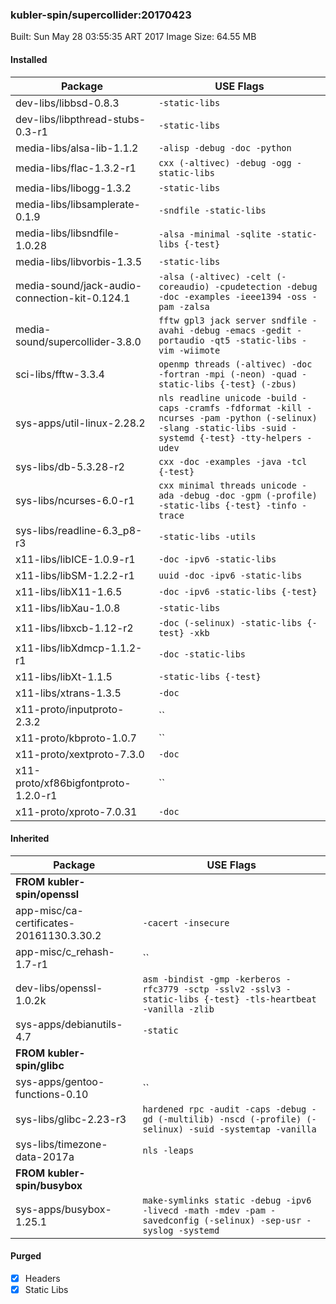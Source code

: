 ### kubler-spin/supercollider:20170423

Built: Sun May 28 03:55:35 ART 2017
Image Size: 64.55 MB

#### Installed
Package | USE Flags
--------|----------
dev-libs/libbsd-0.8.3 | `-static-libs`
dev-libs/libpthread-stubs-0.3-r1 | `-static-libs`
media-libs/alsa-lib-1.1.2 | `-alisp -debug -doc -python`
media-libs/flac-1.3.2-r1 | `cxx (-altivec) -debug -ogg -static-libs`
media-libs/libogg-1.3.2 | `-static-libs`
media-libs/libsamplerate-0.1.9 | `-sndfile -static-libs`
media-libs/libsndfile-1.0.28 | `-alsa -minimal -sqlite -static-libs {-test}`
media-libs/libvorbis-1.3.5 | `-static-libs`
media-sound/jack-audio-connection-kit-0.124.1 | `-alsa (-altivec) -celt (-coreaudio) -cpudetection -debug -doc -examples -ieee1394 -oss -pam -zalsa`
media-sound/supercollider-3.8.0 | `fftw gpl3 jack server sndfile -avahi -debug -emacs -gedit -portaudio -qt5 -static-libs -vim -wiimote`
sci-libs/fftw-3.3.4 | `openmp threads (-altivec) -doc -fortran -mpi (-neon) -quad -static-libs {-test} (-zbus)`
sys-apps/util-linux-2.28.2 | `nls readline unicode -build -caps -cramfs -fdformat -kill -ncurses -pam -python (-selinux) -slang -static-libs -suid -systemd {-test} -tty-helpers -udev`
sys-libs/db-5.3.28-r2 | `cxx -doc -examples -java -tcl {-test}`
sys-libs/ncurses-6.0-r1 | `cxx minimal threads unicode -ada -debug -doc -gpm (-profile) -static-libs {-test} -tinfo -trace`
sys-libs/readline-6.3_p8-r3 | `-static-libs -utils`
x11-libs/libICE-1.0.9-r1 | `-doc -ipv6 -static-libs`
x11-libs/libSM-1.2.2-r1 | `uuid -doc -ipv6 -static-libs`
x11-libs/libX11-1.6.5 | `-doc -ipv6 -static-libs {-test}`
x11-libs/libXau-1.0.8 | `-static-libs`
x11-libs/libxcb-1.12-r2 | `-doc (-selinux) -static-libs {-test} -xkb`
x11-libs/libXdmcp-1.1.2-r1 | `-doc -static-libs`
x11-libs/libXt-1.1.5 | `-static-libs {-test}`
x11-libs/xtrans-1.3.5 | `-doc`
x11-proto/inputproto-2.3.2 | ``
x11-proto/kbproto-1.0.7 | ``
x11-proto/xextproto-7.3.0 | `-doc`
x11-proto/xf86bigfontproto-1.2.0-r1 | ``
x11-proto/xproto-7.0.31 | `-doc`
#### Inherited
Package | USE Flags
--------|----------
**FROM kubler-spin/openssl** |
app-misc/ca-certificates-20161130.3.30.2 | `-cacert -insecure`
app-misc/c_rehash-1.7-r1 | ``
dev-libs/openssl-1.0.2k | `asm -bindist -gmp -kerberos -rfc3779 -sctp -sslv2 -sslv3 -static-libs {-test} -tls-heartbeat -vanilla -zlib`
sys-apps/debianutils-4.7 | `-static`
**FROM kubler-spin/glibc** |
sys-apps/gentoo-functions-0.10 | ``
sys-libs/glibc-2.23-r3 | `hardened rpc -audit -caps -debug -gd (-multilib) -nscd (-profile) (-selinux) -suid -systemtap -vanilla`
sys-libs/timezone-data-2017a | `nls -leaps`
**FROM kubler-spin/busybox** |
sys-apps/busybox-1.25.1 | `make-symlinks static -debug -ipv6 -livecd -math -mdev -pam -savedconfig (-selinux) -sep-usr -syslog -systemd`
#### Purged
- [x] Headers
- [x] Static Libs
